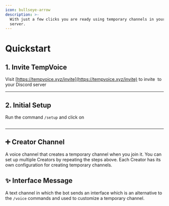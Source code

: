 ```yaml
---
icon: bullseye-arrow
description: >-
  With just a few clicks you are ready using temporary channels in your Discord
  server.
---
```


# Quickstart

## 1. Invite TempVoice

Visit [https://tempvoice.xyz/invite](https://tempvoice.xyz/invite) to invite <img src="../.gitbook/assets/image (25) (1).png" alt="" data-size="line"> to your Discord server

***

## 2. Initial Setup

Run the command `/setup` and click on <img src="../.gitbook/assets/Setup TempVoice.png" alt="" data-size="line">

<figure><img src="../.gitbook/assets/image (21) (1).png" alt=""><figcaption></figcaption></figure>

***

## ➕ Creator Channel

A voice channel that creates a temporary channel when you join it. You can set up multiple Creators by repeating the steps above. Each Creator has its own configuration for creating temporary channels.

## ✨ Interface Message

A text channel in which the bot sends an interface which is an alternative to the `/voice` commands and used to customize a temporary channel.
